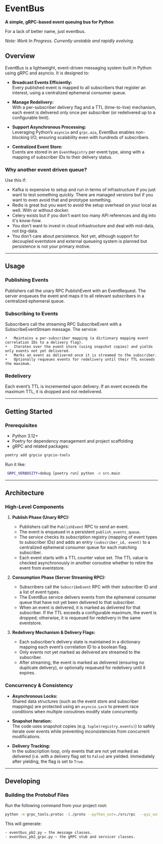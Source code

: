 # EventBus

**A simple, gRPC-based event queuing bus for Python**

For a lack of better name, just eventbus.

*Note: Work In Progress. Currently unstable and rapidly evolving.*

## Overview

EventBus is a lightweight, event-driven messaging system built in Python using gRPC and asyncio. It is designed to:

- **Broadcast Events Efficiently:**  
  Every published event is mapped to all subscribers that register an interest, using a centralized ephemeral consumer queue.

- **Manage Redelivery:**  
  With a per-subscriber delivery flag and a TTL (time-to-live) mechanism, each event is delivered only once per subscriber (or redelivered up to a configurable limit).

- **Support Asynchronous Processing:**  
  Leveraging Python’s `asyncio` and `grpc.aio`, EventBus enables non-blocking I/O, ensuring scalability even with hundreds of subscribers.

- **Centralized Event Store:**  
  Events are stored in an `EventRegistry` per event type, along with a mapping of subscriber IDs to their delivery status.


### Why another event driven queue?

Use this if:

- Kafka is expensive to setup and run in terms of infrastructure if you just want to test something quickly. There are managed versions but if you want to even avoid that and prototype something.
- Redis is great but you want to avoid the setup overhead on your local as well. With or without docker.
- Celery exists but if you don't want too many API references and dig into it's know-how.
- You don't want to invest in cloud infrastructure and deal with mid-data, not big-data.
- You don't care about persistence. Not yet, although support for decoupled eventstore and external queueing system is planned but persistence is not your primary motive.

---

## Usage

### Publishing Events

Publishers call the unary RPC PublishEvent with an EventRequest. The server enqueues the event and maps it to all relevant subscribers in a centralized ephemeral queue.

### Subscribing to Events

Subscribers call the streaming RPC SubscribeEvent with a SubscribeEventStream message. The service:

	•	Maintains a per-subscriber mapping (a dictionary mapping event correlation IDs to a delivery flag).
	•	Iterates over the event store (using snapshot copies) and yields only events not yet delivered.
	•	Marks an event as delivered once it is streamed to the subscriber.
	•	Optionally requeues events for redelivery until their TTL exceeds the maximum.

### Redelivery

Each event’s TTL is incremented upon delivery. If an event exceeds the maximum TTL, it is dropped and not redelivered.

---

## Getting Started

### Prerequisites

- Python 3.12+
- Poetry for dependency management and project scaffolding
- gRPC and related packages:

```bash
poetry add grpcio grpcio-tools
```

Run it like:
```bash
 GRPC_VERBOSITY=debug [poetry run] python -m src.main
 ```

---

## Architecture

### High-Level Components

1. **Publish Phase (Unary RPC):**
   - Publishers call the `PublishEvent` RPC to send an event.
   - The event is enqueued in a persistent `publish_events_queue`.
   - The service checks its subscription registry (mapping of event types to subscriber IDs) and adds an entry `(subscriber_id, event)` to a centralized ephemeral consumer queue for each matching subscriber.
   - Each event starts with a TTL counter value set. The TTL value is checked asynchronously in another coroutine whether to retire the event from eventstore.

2. **Consumption Phase (Server Streaming RPC):**
   - Subscribers call the `SubscribeEvent` RPC with their subscriber ID and a list of event types.
   - The EventBus service delivers events from the ephemeral consumer queue that have not yet been delivered to that subscriber.
   - When an event is delivered, it is marked as delivered for that subscriber. If the TTL exceeds a configurable maximum, the event is dropped; otherwise, it is requeued for redelivery in the same eventstore.

3. **Redelivery Mechanism & Delivery Flags:**
   - Each subscriber’s delivery state is maintained in a dictionary mapping each event’s correlation ID to a boolean flag.
   - Only events not yet marked as delivered are streamed to the subscriber.
   - After streaming, the event is marked as delivered (ensuring no duplicate delivery), or optionally requeued for redelivery until it expires.

### Concurrency & Consistency

- **Asynchronous Locks:**  
  Shared data structures (such as the event store and subscriber mappings) are protected using an `asyncio.Lock` to prevent race conditions when multiple coroutines modify state concurrently.

- **Snapshot Iteration:**  
  The code uses snapshot copies (e.g. `tuple(registry.events)`) to safely iterate over events while preventing inconsistencies from concurrent modifications.

- **Delivery Tracking:**  
  In the subscription loop, only events that are not yet marked as delivered (i.e. with a delivery flag set to `False`) are yielded. Immediately after yielding, the flag is set to `True`.

---

## Developing
### Building the Protobuf Files

Run the following command from your project root:
```bash
python -m grpc_tools.protoc -I./proto --python_out=./src/rpc  --pyi_out=./src/rpc  --grpc_python_out=./src/rpc  --dependency_out=./src/rpc/proto_dependency --include_imports  ./src/proto/eventbus.proto
```

This will generate:

    - eventbus_pb2.py – the message classes.
    - eventbus_pb2_grpc.py – the gRPC stub and servicer classes.